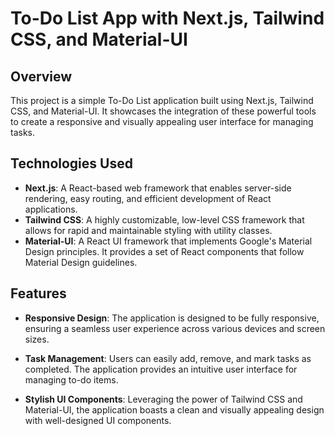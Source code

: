 # To-Do List App with Next.js, Tailwind CSS, and Material-UI

## Overview

This project is a simple To-Do List application built using Next.js, Tailwind CSS, and Material-UI. It showcases the integration of these powerful tools to create a responsive and visually appealing user interface for managing tasks.

## Technologies Used

- **Next.js**: A React-based web framework that enables server-side rendering, easy routing, and efficient development of React applications.
- **Tailwind CSS**: A highly customizable, low-level CSS framework that allows for rapid and maintainable styling with utility classes.
- **Material-UI**: A React UI framework that implements Google's Material Design principles. It provides a set of React components that follow Material Design guidelines.

## Features

- **Responsive Design**: The application is designed to be fully responsive, ensuring a seamless user experience across various devices and screen sizes.

- **Task Management**: Users can easily add, remove, and mark tasks as completed. The application provides an intuitive user interface for managing to-do items.

- **Stylish UI Components**: Leveraging the power of Tailwind CSS and Material-UI, the application boasts a clean and visually appealing design with well-designed UI components.